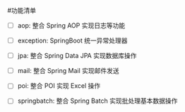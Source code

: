 #功能清单

- [ ] aop: 整合 Spring AOP 实现日志等功能
- [ ] exception: SpringBoot 统一异常处理器
  
- [ ] jpa: 整合 Spring Data JPA 实现数据库操作
- [ ] mail: 整合 Spring Mail 实现邮件发送
- [ ] poi: 整合 POI 实现 Excel 操作
- [ ] springbatch: 整合 Spring Batch 实现批处理基本数据操作 
